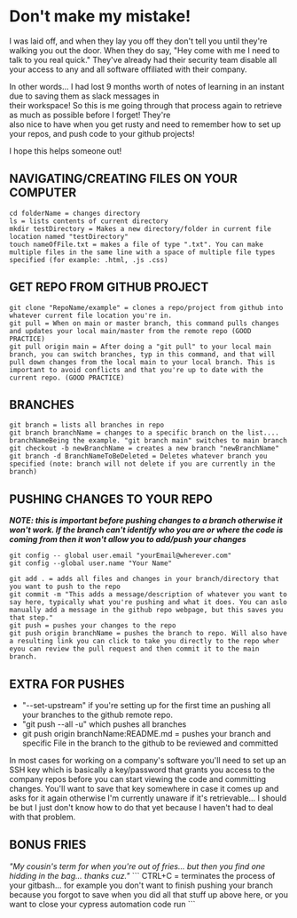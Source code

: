 <h1>Don't make my mistake!</h1>
I was laid off, and when they lay you off they don't tell you until they're walking you out the door. When they do say,  
"Hey come with me I need to talk to you real quick." They've already had their security team disable all your access to  
any and all software offiliated with their company.

In other words... I had lost 9 months worth of notes of learning in an instant due to saving them as slack messages in  
their workspace! So this is me going through that process again to retrieve as much as possible before I forget! They're  
also nice to have when you get rusty and need to remember how to set up your repos, and push code to your github projects!  

I hope this helps someone out!

<h2>NAVIGATING/CREATING FILES ON YOUR COMPUTER</h2>

```
cd folderName = changes directory
ls = lists contents of current directory
mkdir testDirectory = Makes a new directory/folder in current file location named "testDirectory"
touch nameOfFile.txt = makes a file of type ".txt". You can make multiple files in the same line with a space of multiple file types specified (for example: .html, .js .css)
```
<h2>GET REPO FROM GITHUB PROJECT</h2>

```
git clone "RepoName/example" = clones a repo/project from github into whatever current file location you're in.
git pull = When on main or master branch, this command pulls changes and updates your local main/master from the remote repo (GOOD PRACTICE)
git pull origin main = After doing a "git pull" to your local main branch, you can switch branches, typ in this command, and that will pull down changes from the local main to your local branch. This is important to avoid conflicts and that you're up to date with the current repo. (GOOD PRACTICE)
```

<h2>BRANCHES</h2>

```
git branch = lists all branches in repo
git branch branchName = changes to a specific branch on the list.... branchNameBeing the example. "git branch main" switches to main branch
git checkout -b newBranchName = creates a new branch "newBranchName"
git branch -d BranchNameToBeDeleted = Deletes whatever branch you specified (note: branch will not delete if you are currently in the branch)
```

<h2>PUSHING CHANGES TO YOUR REPO</h2>
<strong><em>NOTE: this is important before pushing changes to a branch otherwise it won't work. If the branch can't identify who you are or where the code is coming from then it won't allow you to add/push your changes</em></strong>

```
git config -- global user.email "yourEmail@wherever.com"
git config --global user.name "Your Name"

git add . = adds all files and changes in your branch/directory that you want to push to the repo
git commit -m "This adds a message/description of whatever you want to say here, typically what you're pushing and what it does. You can aslo manually add a message in the github repo webpage, but this saves you that step."
git push = pushes your changes to the repo
git push origin branchName = pushes the branch to repo. Will also have a resulting link you can click to take you directly to the repo wher eyou can review the pull request and then commit it to the main branch.
```

<h2>EXTRA FOR PUSHES</h2>

- "--set-upstream" if you're setting up for the first time an pushing all your branches to the github remote repo. 
- "git push --all -u" which pushes all branches
- git push origin branchName:README.md = pushes your branch and specific File in the branch to the github to be reviewed and committed

In most cases for working on a company's software you'll need to set up an SSH key which is basically a key/password that grants you access to the company repos before you can start viewing the code and committing changes. You'll want to save that key somewhere in case it comes up and asks for it again otherwise I'm currently unaware if it's retrievable... I should be but I just don't know how to do that yet because I haven't had to deal with that problem.



<h2>BONUS FRIES</h2>  
<em>"My cousin's term for when you're out of fries... but then you find one hidding in the bag... thanks cuz."</em>  
```
CTRL+C = terminates the process of your gitbash... for example you don't want to finish pushing your branch because you forgot to save when you did all that stuff up above here, or you want to close your cypress automation code run
```
